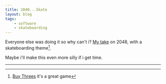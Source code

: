 ```yaml
---
title: 2040...Skate
layout: blog
tags:
    - software
    - skateboarding
---
```


Everyone else was doing it so why can't i? [My take](http://leejo.github.io/2040skate/) on 2048, with a skateboarding theme[^1].

Maybe i'll make this even more silly if i get time.

<hr />

[^1]: [Buy Threes](http://asherv.com/threes/) it's a great game
